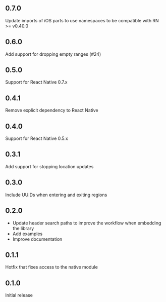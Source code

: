 ## 0.7.0
Update imports of iOS parts to use namespaces to be compatible with RN >= v0.40.0

## 0.6.0
Add support for dropping empty ranges (#24)

## 0.5.0
Support for React Native 0.7.x

## 0.4.1
Remove explicit dependency to React Native

## 0.4.0
Support for React Native 0.5.x

## 0.3.1
Add support for stopping location updates

## 0.3.0
Include UUIDs when entering and exiting regions

## 0.2.0
- Update header search paths to improve the workflow when embedding the library
- Add examples
- Improve documentation

## 0.1.1
Hotfix that fixes access to the native module

## 0.1.0
Initial release
